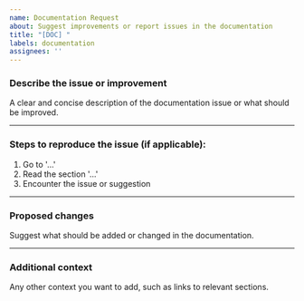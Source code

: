 ```yaml
---
name: Documentation Request
about: Suggest improvements or report issues in the documentation
title: "[DOC] "
labels: documentation
assignees: ''
---
```

### Describe the issue or improvement  

A clear and concise description of the documentation issue or what should be improved.

---

### Steps to reproduce the issue (if applicable):  

1. Go to '...'
2. Read the section '...'
3. Encounter the issue or suggestion

---

### Proposed changes  

Suggest what should be added or changed in the documentation.

---

### Additional context  

Any other context you want to add, such as links to relevant sections.
